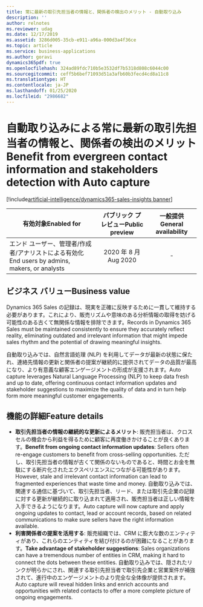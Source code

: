 ```yaml
---
title: 常に最新の取引先担当者の情報と、関係者の検出のメリット - 自動取り込み
description: ''
author: relnotes
ms.reviewer: udag
ms.date: 12/17/2019
ms.assetid: 3286d005-35cb-e911-a96a-000d3a4f36ce
ms.topic: article
ms.service: business-applications
ms.author: goravi
dynamics365pdf: true
ms.openlocfilehash: 324ad89fdc710b5e3532df7b5318d808c6044c00
ms.sourcegitcommit: ceff5b6bef71093d51a3afb60b3fecd4cd8a11c8
ms.translationtype: HT
ms.contentlocale: ja-JP
ms.lasthandoff: 01/25/2020
ms.locfileid: "2986682"
---
```

# <a name="benefit-from-evergreen-contact-information-and-stakeholders-detection-with-auto-capture"></a><span data-ttu-id="27328-102">自動取り込みによる常に最新の取引先担当者の情報と、関係者の検出のメリット</span><span class="sxs-lookup"><span data-stu-id="27328-102">Benefit from evergreen contact information and stakeholders detection with Auto capture</span></span>
[!include[artificial-intelligence/dynamics365-sales-insights banner](../includes/artificial-intelligence/dynamics365-sales-insights.md)]

| <span data-ttu-id="27328-103">有効対象</span><span class="sxs-lookup"><span data-stu-id="27328-103">Enabled for</span></span>    |  <span data-ttu-id="27328-104">パブリック プレビュー</span><span class="sxs-lookup"><span data-stu-id="27328-104">Public preview</span></span> | <span data-ttu-id="27328-105">一般提供</span><span class="sxs-lookup"><span data-stu-id="27328-105">General availability</span></span> | 
| ---------- | :----------: |:----------: |
|<span data-ttu-id="27328-106">エンド ユーザー、管理者/作成者/アナリストによる有効化</span><span class="sxs-lookup"><span data-stu-id="27328-106">End users by admins, makers, or analysts</span></span>|<span data-ttu-id="27328-107">2020 年 8 月</span><span class="sxs-lookup"><span data-stu-id="27328-107">Aug 2020</span></span>| -|


## <a name="business-value"></a><span data-ttu-id="27328-108">ビジネス バリュー</span><span class="sxs-lookup"><span data-stu-id="27328-108">Business value</span></span>
<!-- bv start -->
<span data-ttu-id="27328-109">Dynamics 365 Sales の記録は、現実を正確に反映するために一貫して維持する必要があります。これにより、販売リズムや意味のある分析情報の取得を妨げる可能性のある古くて無関係な情報を排除できます。</span><span class="sxs-lookup"><span data-stu-id="27328-109">Records in Dynamics 365 Sales must be maintained consistently to ensure they accurately reflect reality, eliminating outdated and irrelevant information that might impede sales rhythm and the potential of drawing meaningful insights.</span></span> 

<span data-ttu-id="27328-110">自動取り込みでは、自然言語処理 (NLP) を利用してデータが最新の状態に保たれ、連絡先情報の更新と関係者の提案が継続的に提供されてデータの品質が最高になり、より有意義な顧客エンゲージメントの形成が支援されます。</span><span class="sxs-lookup"><span data-stu-id="27328-110">Auto capture leverages Natural Language Processing (NLP) to keep data fresh and up to date, offering continuous contact information updates and stakeholder suggestions to maximize the quality of data and in turn help form more meaningful customer engagements.</span></span> 
<!-- bv end -->



## <a name="feature-details"></a><span data-ttu-id="27328-111">機能の詳細</span><span class="sxs-lookup"><span data-stu-id="27328-111">Feature details</span></span>
<!--feature detail start -->
- <span data-ttu-id="27328-112">**取引先担当者の情報の継続的な更新によるメリット**: 販売担当者は、クロスセルの機会から利益を得るために顧客に再度働きかけることが良くあります。</span><span class="sxs-lookup"><span data-stu-id="27328-112">**Benefit from ongoing contact information updates**: Sellers often re-engage customers to benefit from cross-selling opportunities.</span></span> <span data-ttu-id="27328-113">ただし、取引先担当者の情報が古くて関係のないものであると、時間とお金を無駄にする断片化されたエクスペリエンスにつながる可能性があります。</span><span class="sxs-lookup"><span data-stu-id="27328-113">However, stale and irrelevant contact information can lead to fragmented experiences that waste time and money.</span></span> <span data-ttu-id="27328-114">自動取り込みでは、関連する通信に基づいて、取引先担当者、リード、または取引先企業の記録に対する更新が継続的に取り込まれて適用され、販売担当者は正しい情報を入手できるようになります。</span><span class="sxs-lookup"><span data-stu-id="27328-114">Auto capture will now capture and apply ongoing updates to contact, lead or account records, based on related communications to make sure sellers have the right information available.</span></span>
- <span data-ttu-id="27328-115">**利害関係者の提案を活用する**: 販売組織では、CRM に膨大な数のエンティティがあり、これらのエンティティを結び付けるのが困難になることがあります。</span><span class="sxs-lookup"><span data-stu-id="27328-115">**Take advantage of stakeholder suggestions**: Sales organizations can have a tremendous number of entities in CRM, making it hard to connect the dots between these entities.</span></span> <span data-ttu-id="27328-116">自動取り込みでは、隠されたリンクが明らかにされ、関連する取引先担当者で取引先企業と営業案件が補強されて、進行中のエンゲージメントのより完全な全体像が提供されます。</span><span class="sxs-lookup"><span data-stu-id="27328-116">Auto capture will reveal hidden links and enrich accounts and opportunities with related contacts to offer a more complete picture of ongoing engagements.</span></span>
<!--feature detail end -->









